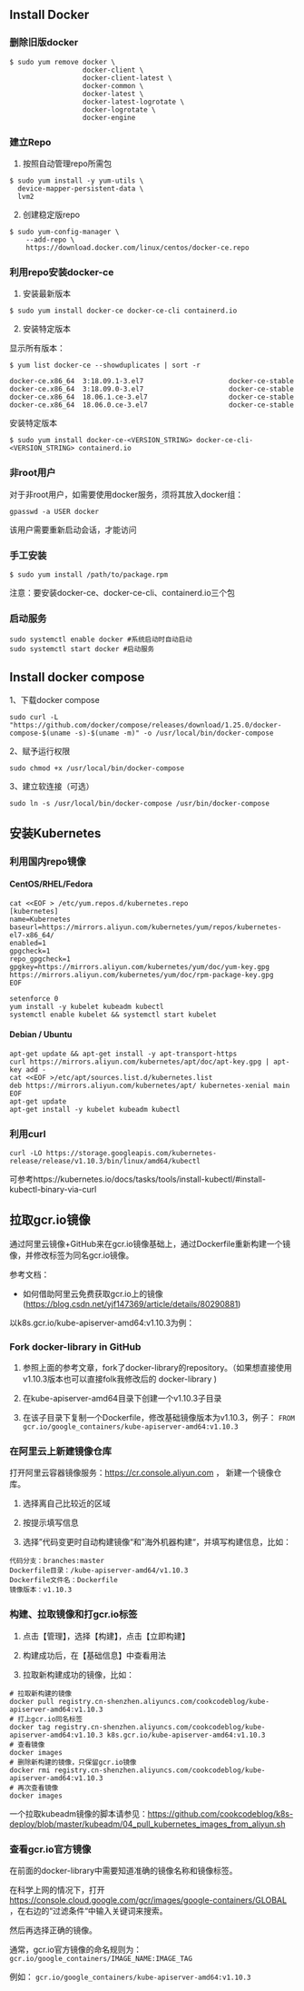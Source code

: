 ## Install Docker
### 删除旧版docker
```
$ sudo yum remove docker \
                  docker-client \
                  docker-client-latest \
                  docker-common \
                  docker-latest \
                  docker-latest-logrotate \
                  docker-logrotate \
                  docker-engine
```

### 建立Repo
1. 按照自动管理repo所需包
```
$ sudo yum install -y yum-utils \
  device-mapper-persistent-data \
  lvm2
```
2. 创建稳定版repo
```
$ sudo yum-config-manager \
    --add-repo \
    https://download.docker.com/linux/centos/docker-ce.repo
```

### 利用repo安装docker-ce
1. 安装最新版本
```
$ sudo yum install docker-ce docker-ce-cli containerd.io
```

2. 安装特定版本

显示所有版本：
```
$ yum list docker-ce --showduplicates | sort -r

docker-ce.x86_64  3:18.09.1-3.el7                     docker-ce-stable
docker-ce.x86_64  3:18.09.0-3.el7                     docker-ce-stable
docker-ce.x86_64  18.06.1.ce-3.el7                    docker-ce-stable
docker-ce.x86_64  18.06.0.ce-3.el7                    docker-ce-stable
```
安装特定版本
```
$ sudo yum install docker-ce-<VERSION_STRING> docker-ce-cli-<VERSION_STRING> containerd.io
```

### 非root用户
对于非root用户，如需要使用docker服务，须将其放入docker组：

`gpasswd -a USER docker`

该用户需要重新启动会话，才能访问

### 手工安装
`$ sudo yum install /path/to/package.rpm`

注意：要安装docker-ce、docker-ce-cli、containerd.io三个包

### 启动服务
```
sudo systemctl enable docker #系统启动时自动启动
sudo systemctl start docker #启动服务
```

## Install docker compose
1、下载docker compose

`sudo curl -L "https://github.com/docker/compose/releases/download/1.25.0/docker-compose-$(uname -s)-$(uname -m)" -o /usr/local/bin/docker-compose`

2、赋予运行权限

`sudo chmod +x /usr/local/bin/docker-compose`

3、建立软连接（可选）

`sudo ln -s /usr/local/bin/docker-compose /usr/bin/docker-compose`

## 安装Kubernetes
### 利用国内repo镜像
#### CentOS/RHEL/Fedora

```
cat <<EOF > /etc/yum.repos.d/kubernetes.repo
[kubernetes]
name=Kubernetes
baseurl=https://mirrors.aliyun.com/kubernetes/yum/repos/kubernetes-el7-x86_64/
enabled=1
gpgcheck=1
repo_gpgcheck=1
gpgkey=https://mirrors.aliyun.com/kubernetes/yum/doc/yum-key.gpg https://mirrors.aliyun.com/kubernetes/yum/doc/rpm-package-key.gpg
EOF

setenforce 0
yum install -y kubelet kubeadm kubectl
systemctl enable kubelet && systemctl start kubelet
```

#### Debian / Ubuntu
```
apt-get update && apt-get install -y apt-transport-https
curl https://mirrors.aliyun.com/kubernetes/apt/doc/apt-key.gpg | apt-key add - 
cat <<EOF >/etc/apt/sources.list.d/kubernetes.list
deb https://mirrors.aliyun.com/kubernetes/apt/ kubernetes-xenial main
EOF  
apt-get update
apt-get install -y kubelet kubeadm kubectl
```

### 利用curl
```
curl -LO https://storage.googleapis.com/kubernetes-release/release/v1.10.3/bin/linux/amd64/kubectl
```

可参考https://kubernetes.io/docs/tasks/tools/install-kubectl/#install-kubectl-binary-via-curl


## 拉取gcr.io镜像
通过阿里云镜像+GitHub来在gcr.io镜像基础上，通过Dockerfile重新构建一个镜像，并修改标签为同名gcr.io镜像。

参考文档：
* 如何借助阿里云免费获取gcr.io上的镜像(https://blog.csdn.net/yjf147369/article/details/80290881)

以k8s.gcr.io/kube-apiserver-amd64:v1.10.3为例：

### Fork docker-library in GitHub
1. 参照上面的参考文章，fork了docker-library的repository。（如果想直接使用v1.10.3版本也可以直接folk我修改后的 docker-library )

2. 在kube-apiserver-amd64目录下创建一个v1.10.3子目录

3. 在该子目录下复制一个Dockerfile，修改基础镜像版本为v1.10.3，例子：
`FROM gcr.io/google_containers/kube-apiserver-amd64:v1.10.3`

### 在阿里云上新建镜像仓库
打开阿里云容器镜像服务：https://cr.console.aliyun.com ， 新建一个镜像仓库。

1. 选择离自己比较近的区域

2. 按提示填写信息

3. 选择”代码变更时自动构建镜像“和”海外机器构建“，并填写构建信息，比如：
```
代码分支：branches:master
Dockerfile目录：/kube-apiserver-amd64/v1.10.3
Dockerfile文件名：Dockerfile
镜像版本：v1.10.3
```

### 构建、拉取镜像和打gcr.io标签
1. 点击【管理】，选择【构建】，点击【立即构建】

2. 构建成功后，在【基础信息】中查看用法

3. 拉取新构建成功的镜像，比如：
```
# 拉取新构建的镜像
docker pull registry.cn-shenzhen.aliyuncs.com/cookcodeblog/kube-apiserver-amd64:v1.10.3
# 打上gcr.io同名标签
docker tag registry.cn-shenzhen.aliyuncs.com/cookcodeblog/kube-apiserver-amd64:v1.10.3 k8s.gcr.io/kube-apiserver-amd64:v1.10.3
# 查看镜像
docker images
# 删除新构建的镜像，只保留gcr.io镜像
docker rmi registry.cn-shenzhen.aliyuncs.com/cookcodeblog/kube-apiserver-amd64:v1.10.3
# 再次查看镜像
docker images
```

一个拉取kubeadm镜像的脚本请参见：https://github.com/cookcodeblog/k8s-deploy/blob/master/kubeadm/04_pull_kubernetes_images_from_aliyun.sh

### 查看gcr.io官方镜像
在前面的docker-library中需要知道准确的镜像名称和镜像标签。

在科学上网的情况下，打开 https://console.cloud.google.com/gcr/images/google-containers/GLOBAL ，在右边的“过滤条件“中输入关键词来搜索。

然后再选择正确的镜像。

通常，gcr.io官方镜像的命名规则为：
`gcr.io/google_containers/IMAGE_NAME:IMAGE_TAG`

例如：
`gcr.io/google_containers/kube-apiserver-amd64:v1.10.3`

